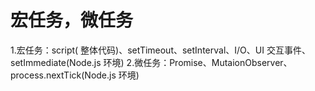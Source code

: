 # 宏任务，微任务
1.宏任务：script( 整体代码)、setTimeout、setInterval、I/O、UI 交互事件、setImmediate(Node.js 环境)
2.微任务：Promise、MutaionObserver、process.nextTick(Node.js 环境)
